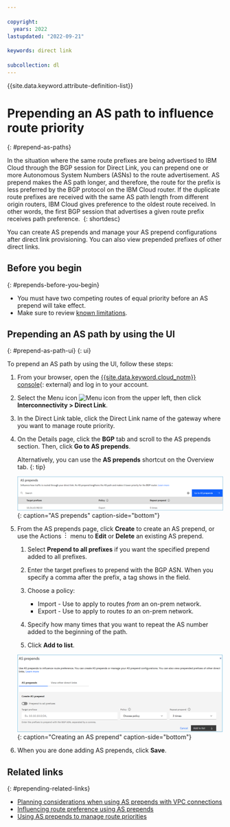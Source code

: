 ```yaml
---

copyright:
  years: 2022
lastupdated: "2022-09-21"

keywords: direct link

subcollection: dl
---
```


{{site.data.keyword.attribute-definition-list}}

# Prepending an AS path to influence route priority
{: #prepend-as-paths} 

In the situation where the same route prefixes are being advertised to IBM Cloud through the BGP session for Direct Link, you can prepend one or more Autonomous System Numbers (ASNs) to the route advertisement. AS prepend makes the AS path longer, and therefore, the route for the prefix is less preferred by the BGP protocol on the IBM Cloud router. If the duplicate route prefixes are received with the same AS path length from different origin routers, IBM Cloud gives preference to the oldest route received. In other words, the first BGP session that advertises a given route prefix receives path preference. 
{: shortdesc}

You can create AS prepends and manage your AS prepend configurations after direct link provisioning. You can also view prepended prefixes of other direct links.

## Before you begin
{: #prepends-before-you-begin}

* You must have two competing routes of equal priority before an AS prepend will take effect. 
* Make sure to review [known limitations](/docs/dl?topic=dl-known-limitations&interface=ui).
 
## Prepending an AS path by using the UI
{: #prepend-as-path-ui}
{: ui}

To prepend an AS path by using the UI, follow these steps:

1. From your browser, open the [{{site.data.keyword.cloud_notm}} console](/login){: external} and log in to your account.
1. Select the Menu icon ![Menu icon](../../icons/icon_hamburger.svg) from the upper left, then click **Interconnectivity > Direct Link**.
1. In the Direct Link table, click the Direct Link name of the gateway where you want to manage route priority.
1. On the Details page, click the **BGP** tab and scroll to the AS prepends section. Then, click **Go to AS prepends**.

   Alternatively, you can use the **AS prepends** shortcut on the Overview tab.
   {: tip}

   ![AS prepends](images/prepends-details.png "AS prepends"){: caption="AS prepends" caption-side="bottom"}       
1. From the AS prepends page, click **Create** to create an AS prepend, or use the Actions ![Actions menu](images/overflow.png) menu to **Edit** or **Delete** an existing AS prepend.

   1. Select **Prepend to all prefixes** if you want the specified prepend added to all prefixes.
   1. Enter the target prefixes to prepend with the BGP ASN. When you specify a comma after the prefix, a tag shows in the field.       
   1. Choose a policy:
   
      * Import - Use to apply to routes _from_ an on-prem network.
      * Export - Use to apply to routes _to_ an on-prem network.
   1. Specify how many times that you want to repeat the AS number added to the beginning of the path.  
   1. Click **Add to list**.

   ![Creating an AS prepend](images/prepends-create2.png "Creating an AS prepend"){: caption="Creating an AS prepend" caption-side="bottom"}

1. When you are done adding AS prepends, click **Save**.

## Related links
{: #prepending-related-links} 
* [Planning considerations when using AS prepends with VPC connections](/docs/dl?topic=dl-as-prepends-routes&interface=ui)
* [Influencing route preference using AS prepends](/docs/dl?topic=dl-models-for-diversity-and-redundancy-in-direct-link&interface=ui#dl-bgp-path-selection) 
* [Using AS prepends to manage route priorities](/docs/dl?topic=dl-dl-about&interface=ui#use-case-1)
